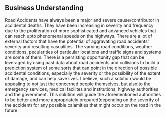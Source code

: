 ## Business Understanding
Road Accidents have always been a major and severe cause/contributor in accidental deaths. They have been increasing in severity and frequency due to the proliferation of more sophisticated and advanced vehicles that can reach upto phenomenal speeds on the highways. There are a lot of external factors that have the potential of aggravating road accidents' severity and resulting casualities. The varying road conditions, weather conditions, pecularities of particular locations and traffic signs and systems are some of them. There is a persisting opportunity gap that can be leveraged by using past data about road accidents and collisions to build a prediction system of some sorts that can point in the direction of possible accidental conditions, especially the severity or the possibility of the extent of damage, and can help save lives. I believe, such a solution would be appealing to not just the concerned people themselves, but also to the emergency services, medical facilites and institutions, highway authorities and the government. This solution will guide the aforementioned authorities to be better and more appropriately prepared(depending on the severity of the accident) for any possible calamities that might occur on the road in the future.
